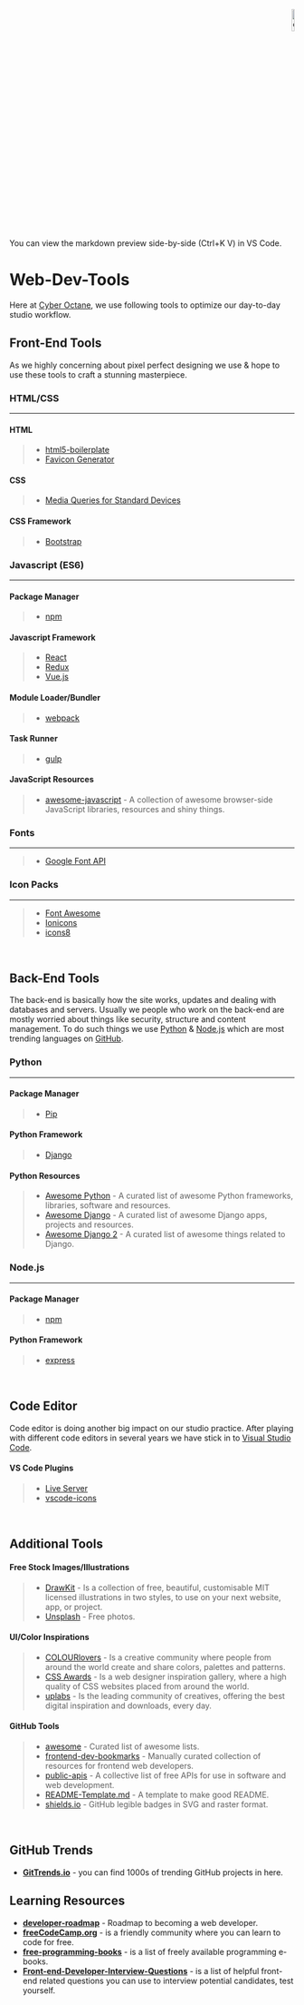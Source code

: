 <p align="right">
	<img src="https://avatars1.githubusercontent.com/u/29823121?s=200&v=4" alt="cyberoctane" width="10%">
</p>

You can view the markdown preview side-by-side (Ctrl+K V) in VS Code.
 
# Web-Dev-Tools
Here at [Cyber Octane](http://www.cyberoctane.com/), we use following tools to optimize our day-to-day studio workflow.

## Front-End Tools
As we highly concerning about pixel perfect designing we use & hope to use these tools to craft a stunning masterpiece.

### HTML/CSS
---

#### HTML
> * [html5-boilerplate](https://github.com/h5bp/html5-boilerplate)
> * [Favicon Generator](https://realfavicongenerator.net/)

#### CSS
> * [Media Queries for Standard Devices](media-queries-for-standard-devices.md)

#### CSS Framework
> * [Bootstrap](https://getbootstrap.com/)

### Javascript (ES6)
---

#### Package Manager
> * [npm](https://www.npmjs.com/)

#### Javascript Framework
> * [React](https://reactjs.org/)
> * [Redux](https://redux.js.org/) 
> * [Vue.js](https://vuejs.org/)

#### Module Loader/Bundler
> * [webpack](https://webpack.js.org/)

#### Task Runner
> * [gulp](https://gulpjs.com/)

#### JavaScript Resources
> * [awesome-javascript](https://github.com/sorrycc/awesome-javascript) - A collection of awesome browser-side JavaScript libraries, resources and shiny things.

### Fonts
---
> * [Google Font API](https://fonts.google.com/)

### Icon Packs
---
> * [Font Awesome](https://fontawesome.com/)
> * [Ionicons](https://ionicons.com/)
> * [icons8](https://icons8.com/)

<br>

## Back-End Tools
The back-end is basically how the site works, updates and dealing with databases and servers. Usually we people who work on the back-end are mostly worried about things like security, structure and content management. To do such things we use [Python](https://www.python.org/) & [Node.js](https://nodejs.org/en/) which are most trending languages on [GitHub](https://github.com/).

### Python
---

#### Package Manager
> * [Pip](https://pypi.org/project/pip/)

#### Python Framework
> * [Django](https://www.djangoproject.com/)

#### Python Resources
> * [Awesome Python](https://github.com/vinta/awesome-python) - A curated list of awesome Python frameworks, libraries, software and resources.
> * [Awesome Django](https://github.com/shahraizali/awesome-django) - A curated list of awesome Django apps, projects and resources.
> * [Awesome Django 2](https://github.com/wsvincent/awesome-django) - A curated list of awesome things related to Django.

### Node.js
---

#### Package Manager
> * [npm](https://www.npmjs.com/)

#### Python Framework
> * [express](https://expressjs.com/)

<br>

## Code Editor
Code editor is doing another big impact on our studio practice. After playing with different code editors in several years we have stick in to [Visual Studio Code](https://code.visualstudio.com/).

#### VS Code Plugins
> * [Live Server](https://marketplace.visualstudio.com/items?itemName=ritwickdey.LiveServer)
> * [vscode-icons](https://marketplace.visualstudio.com/items?itemName=robertohuertasm.vscode-icons)

<br>

## Additional Tools

#### Free Stock Images/Illustrations
> * [DrawKit](https://www.drawkit.io/) - Is a collection of free, beautiful, customisable MIT licensed illustrations in two styles, to use on your next website, app, or project.
> * [Unsplash](https://unsplash.com/er) - Free photos.

#### UI/Color Inspirations
> * [COLOURlovers](https://www.colourlovers.com/) - Is a creative community where people from around the world create and share colors, palettes 
and patterns.
> * [CSS Awards](https://www.cssawards.net/) - Is a web designer inspiration gallery, where a high quality of CSS websites placed from around the world.
> * [uplabs](https://www.uplabs.com/) - Is the leading community of creatives, offering the best digital inspiration and downloads, every day.

#### GitHub Tools
> * [awesome](https://github.com/sindresorhus/awesome) - Curated list of awesome lists.
> * [frontend-dev-bookmarks](https://github.com/dypsilon/frontend-dev-bookmarks) - Manually curated collection of resources for frontend web developers.
> * [public-apis](https://github.com/toddmotto/public-apis) - A collective list of free APIs for use in software and web development.
> * [README-Template.md](https://gist.github.com/PurpleBooth/109311bb0361f32d87a2) - A template to make good README.
> * [shields.io](https://github.com/badges/shields/) - GitHub legible badges in SVG and raster format.

<br>

## GitHub Trends
* **[GitTrends.io](http://gittrends.io/#/explore?page=1&language=All&domain=All&growth=All)** - you can find 1000s of trending GitHub projects in here.

## Learning Resources

* **[developer-roadmap](https://github.com/kamranahmedse/developer-roadmap)** - Roadmap to becoming a web developer.
* **[freeCodeCamp.org](https://github.com/freeCodeCamp/freeCodeCamp)** - is a friendly community where you can learn to code for free.
* **[free-programming-books](https://github.com/EbookFoundation/free-programming-books)** - is a list of freely available programming e-books.
* **[Front-end-Developer-Interview-Questions](https://github.com/h5bp/Front-end-Developer-Interview-Questions)** - is a list of helpful front-end related questions you can use to interview potential candidates, test yourself.
